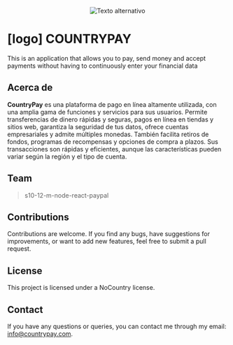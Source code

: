 <p align="center">
  <img src="https://uploads-ssl.webflow.com/62cc216ce23f79c10bc88169/639897fbe9bf535ede0383bd_Branding%20NC_Mesa%20de%20trabajo%201%203.png" alt="Texto alternativo">
</p>


# [logo]  COUNTRYPAY
This is an application that allows you to pay, send money and accept payments without having to continuously enter your financial data

## Acerca de

**CountryPay** es una plataforma de pago en línea altamente utilizada, con una amplia gama de funciones y servicios para sus usuarios. Permite transferencias de dinero rápidas y seguras, pagos en línea en tiendas y sitios web, garantiza la seguridad de tus datos, ofrece cuentas empresariales y admite múltiples monedas. También facilita retiros de fondos, programas de recompensas y opciones de compra a plazos. Sus transacciones son rápidas y eficientes, aunque las características pueden variar según la región y el tipo de cuenta.

## Team
>s10-12-m-node-react-paypal

<!-- ## Members -->


<!-- ## Application Features -->


## Contributions
Contributions are welcome. If you find any bugs, have suggestions for improvements, or want to add new features, feel free to submit a   pull request.

## License
This project is licensed under a NoCountry license.

## Contact
If you have any questions or queries, you can contact me through my email: info@countrypay.com.